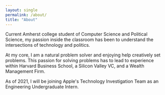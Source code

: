 ```yaml
---
layout: single
permalink: /about/
title: "About"
---
```


Current Amherst college student of Computer Science and Political Science, my passion inside the classroom has been to understand the intersections of technology and politics.

At my core, I am a natural problem solver and enjoying help creatively set problems. This passion for solving problems has to lead to experience within Harvard Business School, a Silicon Valley VC, and a Wealth Management Firm.  

As of 2021, I will be joining Apple's Technology Investigation Team as an Engineering Undergraduate Intern. 
